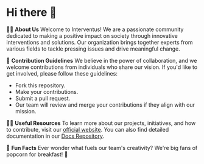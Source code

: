 # Hi there 👋

🙋‍♀️ **About Us**
Welcome to Interventus! We are a passionate community dedicated to making a positive impact on society through innovative interventions and solutions. Our organization brings together experts from various fields to tackle pressing issues and drive meaningful change.

🌈 **Contribution Guidelines**
We believe in the power of collaboration, and we welcome contributions from individuals who share our vision. If you'd like to get involved, please follow these guidelines:
- Fork this repository.
- Make your contributions.
- Submit a pull request.
- Our team will review and merge your contributions if they align with our mission.

👩‍💻 **Useful Resources**
To learn more about our projects, initiatives, and how to contribute, visit our [official website](https://www.interventus.org). You can also find detailed documentation in our [Docs Repository](https://github.com/Interventus/docs).

🍿 **Fun Facts**
Ever wonder what fuels our team's creativity? We're big fans of popcorn for breakfast! 🍿
